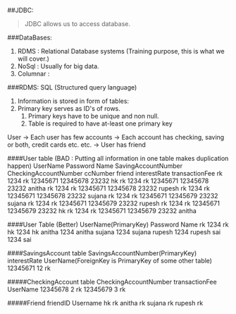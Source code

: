 ##JDBC:

>JDBC allows us to access database. 

###DataBases:
1. RDMS : Relational Database systems (Training purpose, this is what we will cover.)
2. NoSql : Usually for big data.
3. Columnar :
 
###RDMS: SQL (Structured query language)
1. Information is stored in form of tables:
2. Primary key serves as ID's of rows.
    1. Primary keys have to be unique and non null.
    2. Table is required to have at-least one primary key
    
    
User -> Each user has few accounts -> Each account has checking, saving or both, credit cards etc. etc.
    -> User has friend

####User table (BAD : Putting all information in one table makes duplication happen)
UserName Password Name SavingAccountNumber CheckingAccountNumber ccNumber   friend      interestRate   transactionFee
rk        1234     rk    12345671               12345678            23232     hk
rk        1234     rk    12345671               12345678            23232     anitha
rk        1234     rk    12345671               12345678            23232     rupesh
rk        1234     rk    12345671               12345678            23232     sujana
rk        1234     rk    12345671               12345679            23232     sujana
rk        1234     rk    12345671               12345679            23232     rupesh
rk        1234     rk    12345671               12345679            23232     hk
rk        1234     rk    12345671               12345679            23232     anitha

####User Table (Better)
UserName(PrimaryKey)    Password    Name
    rk                      1234     rk 
    hk                      1234     hk 
    anitha                  1234     anitha
    sujana                  1234     sujana
    rupesh                  1234     rupesh
    sai                     1234     sai   

####SavingsAccount table
SavingsAccountNumber(PrimaryKey)    interestRate   UserName(ForeignKey is PrimaryKey of some other table) 
    12345671                            12          rk  

#####CheckingAccount table
CheckingAccountNumber    transactionFee   UserName
12345678                    2               rk
12345679                    3               rk

#####Friend
friendID    Username
    hk          rk
    anitha      rk
    sujana      rk
    rupesh      rk


